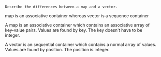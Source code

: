 

    Describe the differences between a map and a vector.

map is an associative container whereas vector is a sequence container



A map is an associative container which contains an associative array of key-value pairs. Values are found by key. The key doesn't have to be integer.

A vector is an sequential container which contains a normal array of values. Values are found by position. The position is integer.
